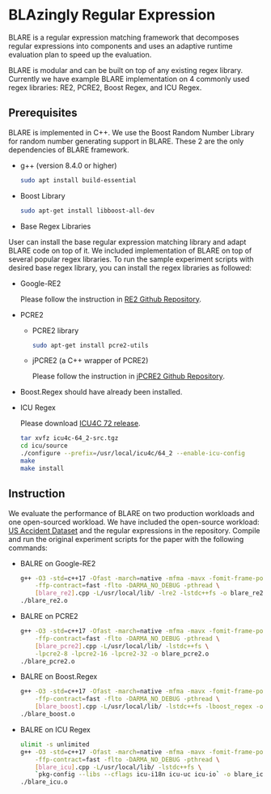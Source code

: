 # BLAzingly Regular Expression

BLARE is a regular expression matching framework that decomposes regular expressions into components and uses an adaptive runtime evaluation plan to speed up the evaluation.

BLARE is modular and can be built on top of any existing regex library. Currently we have example BLARE implementation on 4 commonly used regex libraries: RE2, PCRE2, Boost Regex, and ICU Regex.

## Prerequisites

BLARE is implemented in C++. We use the Boost Random Number Library for random number generating support in BLARE. These 2 are the only dependencies of BLARE framework.

- g++ (version 8.4.0 or higher)
  
    ```bash
    sudo apt install build-essential
    ```

- Boost Library
  
    ```bash
    sudo apt-get install libboost-all-dev
    ```

- Base Regex Libraries
  
User can install the base regular expression matching library and adapt BLARE code on top of it. We included implementation of BLARE on top of several popular regex libraries. To run the sample experiment scripts with desired base regex library, you can install the regex libraries as followed:

- Google-RE2

    Please follow the instruction in [RE2 Github Repository](https://github.com/google/re2).

- PCRE2
  - PCRE2 library

    ```bash
    sudo apt-get install pcre2-utils
    ```

  - jPCRE2 (a C++ wrapper of PCRE2)

    Please follow the instruction in [jPCRE2 Github Repository](https://github.com/jpcre2/jpcre2).

- Boost.Regex should have already been installed.
- ICU Regex
  
    Please download [ICU4C 72 release](https://github.com/unicode-org/icu/releases/tag/release-72-1).

    ```bash
    tar xvfz icu4c-64_2-src.tgz
    cd icu/source
    ./configure --prefix=/usr/local/icu4c/64_2 --enable-icu-config
    make
    make install
    ```

## Instruction

We evaluate the performance of BLARE on two production workloads and one open-sourced workload. We have included the open-source workload: [US Accident Dataset](https://www.kaggle.com/datasets/sobhanmoosavi/us-accidents) and the regular expressions in the repository. 
Compile and run the original experiment scripts for the paper with the following commands:

- BALRE on Google-RE2
  
    ```bash
    g++ -O3 -std=c++17 -Ofast -march=native -mfma -mavx -fomit-frame-pointer \
        -ffp-contract=fast -flto -DARMA_NO_DEBUG -pthread \
        [blare_re2].cpp -L/usr/local/lib/ -lre2 -lstdc++fs -o blare_re2.o
    ./blare_re2.o
    ```

- BALRE on PCRE2

    ```bash
    g++ -O3 -std=c++17 -Ofast -march=native -mfma -mavx -fomit-frame-pointer \
        -ffp-contract=fast -flto -DARMA_NO_DEBUG -pthread \
        [blare_pcre2].cpp -L/usr/local/lib/ -lstdc++fs \
        -lpcre2-8 -lpcre2-16 -lpcre2-32 -o blare_pcre2.o
    ./blare_pcre2.o
    ```

- BALRE on Boost.Regex

    ```bash
    g++ -O3 -std=c++17 -Ofast -march=native -mfma -mavx -fomit-frame-pointer \
        -ffp-contract=fast -flto -DARMA_NO_DEBUG -pthread \
        [blare_boost].cpp -L/usr/local/lib/ -lstdc++fs -lboost_regex -o blare_boost.o
    ./blare_boost.o
    ```

- BALRE on ICU Regex

    ```bash
    ulimit -s unlimited
    g++ -O3 -std=c++17 -Ofast -march=native -mfma -mavx -fomit-frame-pointer \
        -ffp-contract=fast -flto -DARMA_NO_DEBUG -pthread \
        [blare_icu].cpp -L/usr/local/lib/ -lstdc++fs \
        `pkg-config --libs --cflags icu-i18n icu-uc icu-io` -o blare_icu.o
    ./blare_icu.o
    ```
